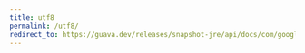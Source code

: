 ```yaml
---
title: utf8
permalink: /utf8/
redirect_to: https://guava.dev/releases/snapshot-jre/api/docs/com/google/common/base/Utf8.html
---
```

